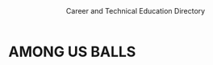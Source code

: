 <HTML>
  <head>
    <header>Career and Technical Education Directory</header>
  </head>

  <body>
    <h1 font-family="verdana">AMONG US BALLS</h1>
  </body>
</HTML>
